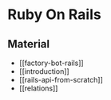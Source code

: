 # Ruby On Rails

## Material

- [[factory-bot-rails]]
- [[introduction]]
- [[rails-api-from-scratch]]
- [[relations]]
